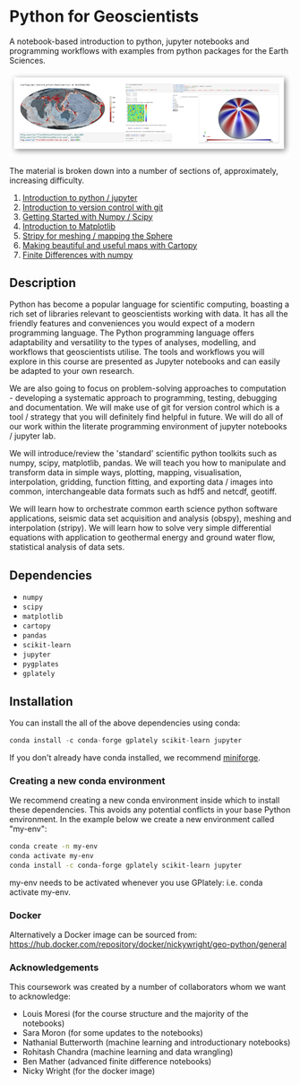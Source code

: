# Python for Geoscientists

A notebook-based introduction to python, jupyter notebooks and programming workflows with examples from python packages for the Earth Sciences.


![](CourseContent/Notebooks/Images/ImageForLandingPage.png)

The material is broken down into a number of sections of, approximately, increasing difficulty. 

  1. [Introduction to python / jupyter](CourseContent/Notebooks/Introduction2Python/1-IntroductionToIpython.ipynb)
  1. [Introduction to version control with git](CourseContent/Notebooks/Introduction2VersionControl/1-GettingStartedWithGit.ipynb)
  1. [Getting Started with Numpy / Scipy](CourseContent/Notebooks/Numpy+Scipy/1-IntroductionToNumpy.ipynb)
  1. [Introduction to Matplotlib](CourseContent/Notebooks/Plotting/1-IntroductionToMatplotlib.ipynb)
  1. [Stripy for meshing / mapping the Sphere](CourseContent/Notebooks/SphericalMeshing/SphericalTriangulations/Ex1-Spherical-Triangulations.ipynb)
  1. [Making beautiful and useful maps with Cartopy](CourseContent/Notebooks/Mapping/0-Preliminaries.ipynb)
  1. [Finite Differences with numpy](CourseContent/Notebooks/SolveMathProblems/1-IntroductionToNumericalSolutions.ipynb)
 
 
## Description

Python has become a popular language for scientific computing, boasting a rich set of libraries
relevant to geoscientists working with data. It has all the friendly features and conveniences you
would expect of a modern programming language. The Python programming language offers
adaptability and versatility to the types of analyses, modelling, and workflows that geoscientists
utilise. The tools and workflows you will explore in this course are presented as Jupyter notebooks
and can easily be adapted to your own research.

We are also going to focus on problem-solving approaches to computation - developing a systematic approach to programming, testing, debugging and documentation. We will make use of git for version control which is a tool / strategy that you will definitely find helpful in future. We will do all of our work within the literate programming environment of jupyter notebooks / jupyter lab. 

We will introduce/review the 'standard' scientific python toolkits such as numpy, scipy, matplotlib, pandas. We will teach you how to manipulate and transform data in simple ways, plotting, mapping, visualisation, interpolation, gridding, function fitting, and exporting data / images into common, interchangeable data formats such as hdf5 and netcdf, geotiff.

We will learn how to orchestrate common earth science python software applications, seismic data set acquisition and analysis (obspy), meshing and interpolation (stripy). We will learn how to solve very simple differential equations with application to geothermal energy and ground water flow, statistical analysis of data sets.


## Dependencies

- `numpy`
- `scipy`
- `matplotlib`
- `cartopy`
- `pandas`
- `scikit-learn`
- `jupyter`
- `pygplates`
- `gplately`

## Installation

You can install the all of the above dependencies using conda:

```python
conda install -c conda-forge gplately scikit-learn jupyter
```

If you don't already have conda installed, we recommend [miniforge](https://github.com/conda-forge/miniforge).

### Creating a new conda environment

We recommend creating a new conda environment inside which to install these dependencies. This avoids any potential conflicts in your base Python environment. In the example below we create a new environment called "my-env":

```sh
conda create -n my-env
conda activate my-env
conda install -c conda-forge gplately scikit-learn jupyter
```

my-env needs to be activated whenever you use GPlately: i.e. conda activate my-env.


### Docker

Alternatively a Docker image can be sourced from: https://hub.docker.com/repository/docker/nickywright/geo-python/general

### Acknowledgements

This coursework was created by a number of collaborators whom we want to acknowledge:

- Louis Moresi (for the course structure and the majority of the notebooks)
- Sara Moron (for some updates to the notebooks)
- Nathanial Butterworth (machine learning and introductionary notebooks)
- Rohitash Chandra (machine learning and data wrangling)
- Ben Mather (advanced finite difference notebooks)
- Nicky Wright (for the docker image)
